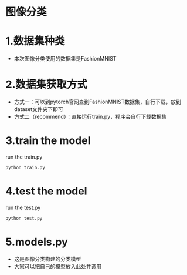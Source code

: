 # 图像分类
# 1.数据集种类
- 本次图像分类使用的数据集是FashionMNIST
# 2.数据集获取方式
- 方式一：可以到pytorch官网查到FashionMNIST数据集，自行下载，放到dataset文件夹下即可
- 方式二（recommend）：直接运行train.py，程序会自行下载数据集

# 3.train the model
run the train.py
```Python
python train.py
```

# 4.test the model
run the test.py
```Python
python test.py
```
# 5.models.py
- 这是图像分类构建的分类模型
- 大家可以把自己的模型放入此处并调用
